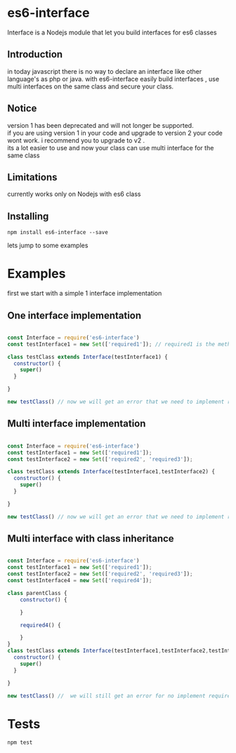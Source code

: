 <h1>es6-interface</h1>
Interface is a Nodejs module  that let you build interfaces for es6 classes

<h2>Introduction</h2>
in today javascript there is no way to declare an interface like other language's as php or java.
with es6-interface easily build interfaces , use multi interfaces on the same class and secure your class.

<h2>Notice</h2>
version 1 has been deprecated and will not longer be supported.<br>
if you are using version 1 in your code and upgrade to version 2  your code wont work.
i recommend you to upgrade to v2 .<br>
 its a lot easier to use and now your class can use multi interface for the same class


<h2>Limitations</h2>
currently works only on Nodejs with es6 class

<h2>Installing</h2>

```
npm install es6-interface --save
```

lets jump to some examples
<h1>Examples</h1>

first we start with a simple 1 interface implementation
<h2>One interface implementation</h2> 

```javascript

const Interface = require('es6-interface')
const testInterface1 = new Set(['required1']); // required1 is the method we force to implement

class testClass extends Interface(testInterface1) {
  constructor() {
    super()
  }

}

new testClass() // now we will get an error that we need to implement required1 method

```


<h2>Multi interface implementation</h2> 

```javascript

const Interface = require('es6-interface')
const testInterface1 = new Set(['required1']);
const testInterface2 = new Set(['required2', 'required3']);

class testClass extends Interface(testInterface1,testInterface2) {
  constructor() {
    super()
  }

}

new testClass() // now we will get an error that we need to implement required1 ,required2 ,required3 methods
```

<h2>Multi interface with class inheritance </h2> 

```javascript

const Interface = require('es6-interface')
const testInterface1 = new Set(['required1']);
const testInterface2 = new Set(['required2', 'required3']);
const testInterface4 = new Set(['required4']);

class parentClass {
    constructor() {

    }

    required4() {

    }
}
class testClass extends Interface(testInterface1,testInterface2,testInterface4,parentClass) {
  constructor() {
    super()
  }

}

new testClass() //  we will still get an error for no implement required1 ,required2 ,required3 methods as we get required4 from our parent class
```

<h1>Tests</h1>

```
npm test
```



